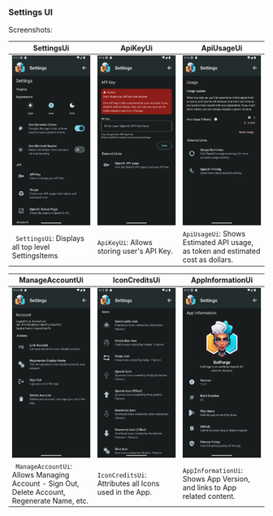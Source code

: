 <!--
SPDX-FileCopyrightText: 2023 Dheshan Mohandass (L4TTiCe) <dheshan@mohandass.com>
SPDX-License-Identifier: MIT
-->

### Settings UI

Screenshots:

<table width="100%">
    <thead>
        <tr>
            <th width="33%">SettingsUi</th>
            <th width="33%">ApiKeyUi</th>
            <th width="33%">ApiUsageUi</th>
        </tr>
    </thead>
    <tbody>
        <tr>
            <td width="33%"><img src="/assets/ui/settings/SettingsUi.png"/></td>
            <td width="33%"><img src="/assets/ui/settings/ApiKeyUi.png"/></td>
            <td width="33%"><img src="/assets/ui/settings/ApiUsageUi.png"/></td>    
        </tr>
        <tr>
            <td width="33%"><code> SettingsUi</code>: Displays all top level SettingsItems</td>
            <td width="33%"><code>ApiKeyUi</code>: Allows storing user's API Key.</td>
            <td width="33%"><code>ApiUsageUi</code>: Shows Estimated API usage, as token and estimated cost as dollars.</td>
        </tr>
    </tbody>
</table>

<table width="100%">
    <thead>
        <tr>
            <th width="33%">ManageAccountUi</th>
            <th width="33%">IconCreditsUi</th>
            <th width="33%">AppInformationUi</th>
        </tr>
    </thead>
    <tbody>
        <tr>
            <td width="33%"><img src="/assets/ui/settings/ManageAccountUi.png"/></td>
            <td width="33%"><img src="/assets/ui/settings/IconCreditsUi.png"/></td>
            <td width="33%"><img src="/assets/ui/settings/AppInformationUi.png"/></td>    
        </tr>
        <tr>
            <td width="33%"><code> ManageAccountUi</code>: Allows Managing Account - Sign Out, Delete Account, Regenerate Name, etc.</td>
            <td width="33%"><code>IconCreditsUi</code>: Attributes all Icons used in the App.</td>
            <td width="33%"><code>AppInformationUi</code>: Shows App Version, and links to App related content.</td>
        </tr>
    </tbody>
</table>
